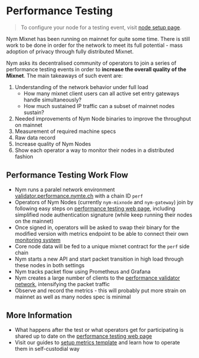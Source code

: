 # Performance Testing

> To configure your node for a testing event, visit [node setup page](node-setup.md).

Nym Mixnet has been running on mainnet for quite some time. There is still work to be done in order for the network to meet its full potential - mass adoption of privacy through fully distributed Mixnet.

Nym asks its decentralised community of operators to join a series of performance testing events in order to **increase the overall quality of the Mixnet**. The main takeaways of such event are:

1. Understanding of the network behavior under full load
    - How many mixnet client users can all active set entry gateways handle simultaneously?
    - How much sustained IP traffic can a subset of mainnet nodes sustain?
2. Needed improvements of Nym Node binaries to improve the throughput on mainnet
3. Measurement of required machine specs
4. Raw data record
5. Increase quality of Nym Nodes
6. Show each operator a way to monitor their nodes in a distributed fashion

## Performance Testing Work Flow

* Nym runs a paralel network environment [validator.performance.nymte.ch]({{performance_validator}}) with a chain ID `perf`
* Operators of Nym Nodes (currently `nym-mixnode` and `nym-gateway`) join by following easy steps on [performance testing web page]({{performance_testing_webpage}}), including simplified node authentication signature (while keep running their nodes on the mainnet)
* Once signed in, operators will be asked to swap their binary for the modified version with metrics endpoint to be able to connect their own [monitoring system](templates.md)
* Core node data will be fed to a unique mixnet contract for the `perf` side chain
* Nym starts a new API and start packet transition in high load through these nodes in both settings
* Nym tracks packet flow using Prometheus and Grafana
* Nym creates a large number of clients to the [performance validator network]({{performance_validator}}), intensifying the packet traffic
* Observe and record the metrics - this will probably put more strain on mainnet as well as many nodes spec is minimal

## More Information

* What happens after the test or what operators get for participating is shared up to date on the [performance testing web page]({{performance_testing_webpage}})
* Visit our guides to [setup metrics template](templates.md) and learn how to operate them in self-custodial way
